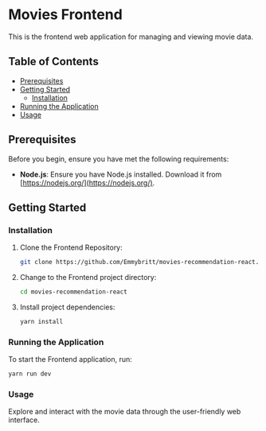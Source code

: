 # Movies Frontend

This is the frontend web application for managing and viewing movie data.

## Table of Contents

- [Prerequisites](#prerequisites)
- [Getting Started](#getting-started)
     - [Installation](#installation)
- [Running the Application](#running-the-application)
- [Usage](#usage)

## Prerequisites

Before you begin, ensure you have met the following requirements:

- **Node.js**: Ensure you have Node.js installed. Download it from [https://nodejs.org/](https://nodejs.org/).

## Getting Started

### Installation

1. Clone the Frontend Repository:

      ```bash
      git clone https://github.com/Emmybritt/movies-recommendation-react.git
      ```

2. Change to the Frontend project directory:

      ```bash
      cd movies-recommendation-react
      ```

3. Install project dependencies:
      ```bash
      yarn install
      ```

### Running the Application

To start the Frontend application, run:

```bash
yarn run dev
```

### Usage

Explore and interact with the movie data through the user-friendly web interface.
